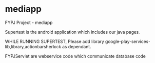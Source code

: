 mediapp
=======

FYPJ Project - mediapp

Supertest is the android application which includes our java pages.

WHILE RUNNING SUPERTEST, Please add library google-play-services-lib,library,actionbarsherlock as dependant.

FYPJServlet are webservice code which communicate database code
